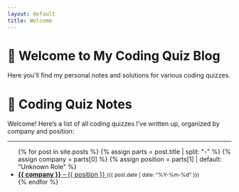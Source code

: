 ```yaml
---
layout: default
title: Welcome
---
```


# 👋 Welcome to My Coding Quiz Blog

Here you'll find my personal notes and solutions for various coding quizzes.

# 💼 Coding Quiz Notes

Welcome! Here’s a list of all coding quizzes I’ve written up, organized by company and position:

---

<ul>
  {% for post in site.posts %}
    {% assign parts = post.title | split: "-" %}
    {% assign company = parts[0] %}
    {% assign position = parts[1] | default: "Unknown Role" %}
    <li>
      <a href="{{ post.url }}">
        <strong>{{ company }}</strong> – {{ position }}
      </a>
      <small>({{ post.date | date: "%Y-%m-%d" }})</small>
    </li>
  {% endfor %}
</ul>
